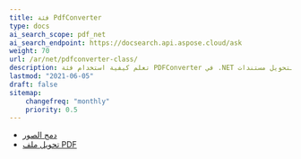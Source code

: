 ```yaml
---
title: فئة PdfConverter
type: docs
ai_search_scope: pdf_net
ai_search_endpoint: https://docsearch.api.aspose.cloud/ask
weight: 70
url: /ar/net/pdfconverter-class/
description: تعلم كيفية استخدام فئة PDFConverter في .NET لتحويل مستندات PDF إلى تنسيقات مختلفة باستخدام Aspose.PDF.
lastmod: "2021-06-05"
draft: false
sitemap:
    changefreq: "monthly"
    priority: 0.5
---
```

- [دمج الصور](/pdf/net/merge-images/)
- [تحويل ملف PDF](/pdf/net/convert-pdf-file/)